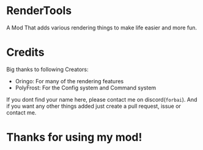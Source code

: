 # RenderTools
A Mod That adds various rendering things to make life easier and more fun.

# Credits
Big thanks to following Creators:
- Oringo: For many of the rendering features
- PolyFrost: For the Config system and Command system

If you dont find your name here, please contact me on discord(`forbai`).
And if you want any other things added just create a pull request, issue or contact me.

# Thanks for using my mod!
